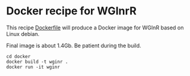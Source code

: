 # Docker recipe for WGInrR

This recipe [Dockerfile](../docker/Dockerfile) will produce
a Docker image for WGInR based on Linux debian.

Final image is about 1.4Gb. Be patient during the build.

```
cd docker
docker build -t wginr .
docker run -it wginr
```
